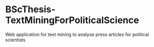 # BScThesis-TextMiningForPoliticalScience
Web application for text mining to analyse press articles for political scientists
